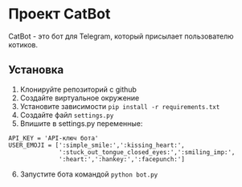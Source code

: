 # Проект CatBot

CatBot - это бот для Telegram, который присылает пользователю котиков.

## Установка

1. Клонируйте репозиторий с github
2. Создайте виртуальное окружение
3. Установите зависимости `pip install -r requirements.txt`
4. Создайте файл `settings.py`
5. Впишите в settings.py переменные:
```
API_KEY = 'API-ключ бота'
USER_EMOJI = [':simple_smile:',':kissing_heart:',
              ':stuck_out_tongue_closed_eyes:',':smiling_imp:',
              ':heart:',':hankey:',':facepunch:']
```
6. Запустите бота командой `python bot.py`